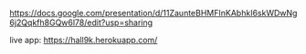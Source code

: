 https://docs.google.com/presentation/d/11ZaunteBHMFInKAbhkI6skWDwNg6j2Qqkfh8GQw6l78/edit?usp=sharing

live app: https://hall9k.herokuapp.com/

